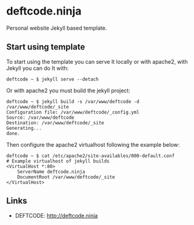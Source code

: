 deftcode.ninja
==============

Personal website Jekyll based template.

Start using template
--------------------

To start using the template you can serve It locally or with apache2, with Jekyll you can do It with:

	deftcode ~ $ jekyll serve --detach

Or with apache2 you must build the jekyll project: 

	deftcode ~ $ jekyll build -s /var/www/deftcode -d /var/www/deftcode/_site
	Configuration file: /var/www/deftcode/_config.yml
	Source: /var/www/deftcode
	Destination: /var/www/deftcode/_site
	Generating... 
	done.

Then configure the apache2 virtualhost following the example below:

    deftcode ~ $ cat /etc/apache2/site-availables/000-default.conf
    # Example virtualhost of jekyll builds
	<VirtualHost *:80>
		ServerName deftcode.ninja
		DocumentRoot /var/www/deftcode/_site
	</VirtualHost>

Links
-----

* DEFTCODE: http://deftcode.ninja
